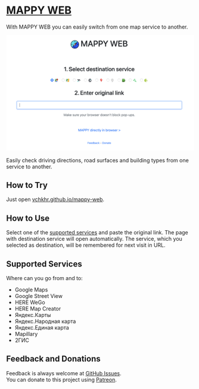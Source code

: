 # [MAPPY WEB](https://vchkhr.github.io/mappy-web)
With MAPPY WEB you can easily switch from one map service to another.

![MAPPY Demo](https://raw.githubusercontent.com/vchkhr/mappy-web/main/img/demo.png)

Easily check driving directions, road surfaces and building types from one service to another.

## How to Try
Just open [vchkhr.github.io/mappy-web](https://vchkhr.github.io/mappy-web).

## How to Use
Select one of the [supported services](#supported-services) and paste the original link. The page with destination service will open automatically. The service, which you selected as destination, will be remembered for next visit in URL.

## Supported Services
Where can you go from and to:
* Google Maps
* Google Street View
* HERE WeGo
* HERE Map Creator
* Яндекс.Карты
* Яндекс.Народная карта
* Яндекс.Единая карта
* Mapillary
* 2ГИС

## Feedback and Donations
Feedback is always welcome at [GitHub Issues](https://github.com/vchkhr/mappy-web/issues).\
You can donate to this project using [Patreon](https://patreon.com/vchkhr).
